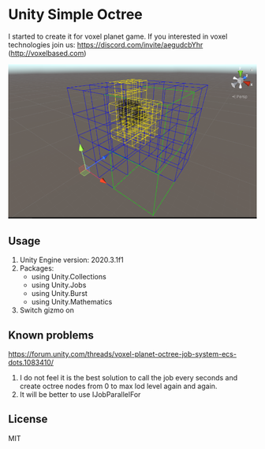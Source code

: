 # Unity Simple Octree

I started to create it for voxel planet game.
If you interested in voxel technologies join us: https://discord.com/invite/aegudcbYhr (http://voxelbased.com)

![octree](https://raw.githubusercontent.com/patrikholler/Unity-Simple-Octree/master/screenshot/screenshot01.png)

## Usage
<ol>
    <li>Unity Engine version: 2020.3.1f1</li>
    <li>
        Packages:
        <ul>
        <li>using Unity.Collections</li>
        <li>using Unity.Jobs</li>
        <li>using Unity.Burst</li>
        <li>using Unity.Mathematics</li>
        </ul>
    </li>
    <li>Switch gizmo on</li>
</ol>

## Known problems
https://forum.unity.com/threads/voxel-planet-octree-job-system-ecs-dots.1083410/
<ol>
    <li>I do not feel it is the best solution to call the job every seconds and create octree nodes from 0 to max lod level again and again.</li>
    <li>It will be better to use IJobParallelFor</li>
</ol>

## License

MIT
